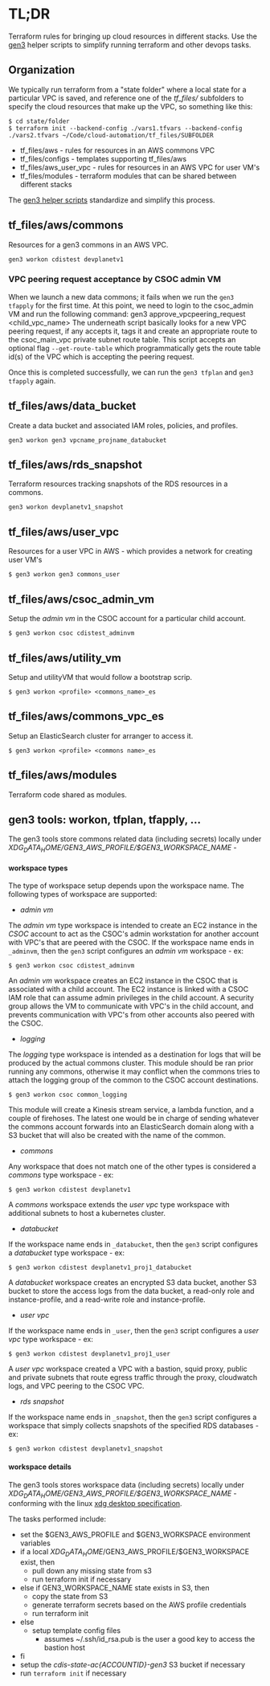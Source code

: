 # TL;DR

Terraform rules for bringing up cloud resources in different stacks.  Use the [gen3](../gen3/README.md) helper scripts to simplify running terraform and other devops tasks.

## Organization

We typically run terraform from a "state folder" where a local state for a particular VPC is saved, and reference one of the *tf_files/* subfolders to specify the cloud resources that make up the VPC, so something like this:

```
$ cd state/folder
$ terraform init --backend-config ./vars1.tfvars --backend-config ./vars2.tfvars ~/Code/cloud-automation/tf_files/SUBFOLDER
```

* tf_files/aws - rules for resources in an AWS commons VPC
* tf_files/configs - templates supporting tf_files/aws
* tf_files/aws_user_vpc - rules for resources in an AWS VPC for user VM's
* tf_files/modules - terraform modules that can be shared between different stacks

The [gen3 helper scripts](../gen3/README.md) standardize and simplify this process.

## tf_files/aws/commons

Resources for a gen3 commons in an AWS VPC.
```
gen3 workon cdistest devplanetv1
```

### VPC peering request acceptance by CSOC admin VM
When we launch a new data commons; it fails when we run the `gen3 tfapply` for the first time. At this point, we need to login to the csoc_admin VM and run the following command:
gen3 approve_vpcpeering_request <child_vpc_name>
The underneath script basically looks for a new VPC peering request, if any accepts it, tags it and create an appropriate route to the csoc_main_vpc private subnet route table. This script accepts an optional flag `--get-route-table` which programmatically gets the route table id(s) of the VPC which is accepting the peering request.


Once this is completed successfully, we can run the `gen3 tfplan` and `gen3 tfapply` again.

## tf_files/aws/data_bucket

Create a data bucket and associated IAM roles, policies, and profiles.
```
gen3 workon gen3 vpcname_projname_databucket
```

## tf_files/aws/rds_snapshot

Terraform resources tracking snapshots of the RDS resources in a commons.
```
gen3 workon devplanetv1_snapshot
```

## tf_files/aws/user_vpc

Resources for a user VPC in AWS - which provides a network for creating user VM's
```
$ gen3 workon gen3 commons_user
```

## tf_files/aws/csoc_admin_vm

Setup the *admin vm* in the CSOC account for a particular child account.
```
$ gen3 workon csoc cdistest_adminvm
```

## tf_files/aws/utility_vm

Setup and utilityVM that would follow a bootstrap scrip.
```
$ gen3 workon <profile> <commons_name>_es
```

## tf_files/aws/commons_vpc_es

Setup an ElasticSearch cluster for arranger to access it.
```
$ gen3 workon <profile> <commons name>_es
```

## tf_files/aws/modules

Terraform code shared as modules.

## gen3 tools: workon, tfplan, tfapply, ...

The gen3 tools store commons related data (including secrets) locally under *$XDG_DATA_HOME/$GEN3_AWS_PROFILE/$GEN3_WORKSPACE_NAME* -

#### workspace types

The type of workspace setup depends upon the workspace name.  The following
types of workspace are supported:

* *admin vm*

The *admin vm* type workspace is intended to create an EC2 instance in the *CSOC* account to act as the CSOC's admin workstation for another account with VPC's that are peered with the CSOC.  If the workspace name ends in `_adminvm`, then the `gen3` script configures
an *admin vm* workspace - ex:
```
$ gen3 workon csoc cdistest_adminvm
```

An *admin vm* workspace creates an EC2 instance in the CSOC that is associated with a child account.  The EC2 instance is linked with a CSOC IAM role that can assume admin privileges in the child account.  A security group allows the VM to communicate with VPC's in the child account, and prevents communication with VPC's from other accounts also peered with the CSOC.

* *logging*

The *logging* type workspace is intended as a destination for logs that will be produced by the actual commons cluster. This module should be ran prior running any commons, otherwise it may conflict when the commons tries to attach the logging group of the common to the CSOC account destinations.

```
$ gen3 workon csoc common_logging
```

This module will create a Kinesis stream service, a lambda function, and a couple of firehoses. The latest one would be in charge of sending whatever the commons account forwards into an ElasticSearch domain along with a S3 bucket that will also be created with the name of the common.

* *commons*

Any workspace that does not match one of the other types is considered a *commons* type workspace - ex:
```
$ gen3 workon cdistest devplanetv1
```

A *commons* workspace extends the *user vpc* type workspace with additional subnets to host a kubernetes cluster.


* *databucket*

If the workspace name ends in `_databucket`, then the `gen3` script configures
a *databucket* type workspace - ex:
```
$ gen3 workon cdistest devplanetv1_proj1_databucket
```

A *databucket* workspace creates an encrypted S3 data bucket,
another S3 bucket to store the access logs from the data bucket,
a read-only role and instance-profile, and a read-write role and instance-profile.

* *user vpc*

If the workspace name ends in `_user`, then the `gen3` script configures
a *user vpc* type workspace - ex:
```
$ gen3 workon cdistest devplanetv1_proj1_user
```

A *user vpc* workspace created a VPC with a bastion, squid proxy, public and private subnets that route egress traffic through the proxy, cloudwatch logs, and VPC peering to the CSOC VPC.

* *rds snapshot*

If the workspace name ends in `_snapshot`, then the `gen3` script configures
a workspace that simply collects snapshots of the specified RDS databases - ex:
```
$ gen3 workon cdistest devplanetv1_snapshot
```


#### workspace details

The gen3 tools stores workspace data (including secrets) locally under *$XDG_DATA_HOME/$GEN3_AWS_PROFILE/$GEN3_WORKSPACE_NAME* -
conforming with the linux [xdg desktop specification](https://standards.freedesktop.org/basedir-spec/basedir-spec-latest.html).

The tasks performed include:

* set the $GEN3_AWS_PROFILE and $GEN3_WORKSPACE environment variables
* if a local $XDG_DATA_HOME/$GEN3_AWS_PROFILE/$GEN3_WORKSPACE exist, then
  - pull down any missing state from s3
  - run terraform init if necessary
* else if GEN3_WORKSPACE_NAME state exists in S3, then
  - copy the state from S3
  - generate terraform secrets based on the AWS profile credentials
  - run terraform init
* else
   - setup template config files
       * assumes ~/.ssh/id_rsa.pub
          is the user a good key to access the bastion host
* fi
* setup the *cdis-state-ac{ACCOUNTID}-gen3* S3 bucket if necessary
* run `terraform init` if necessary
